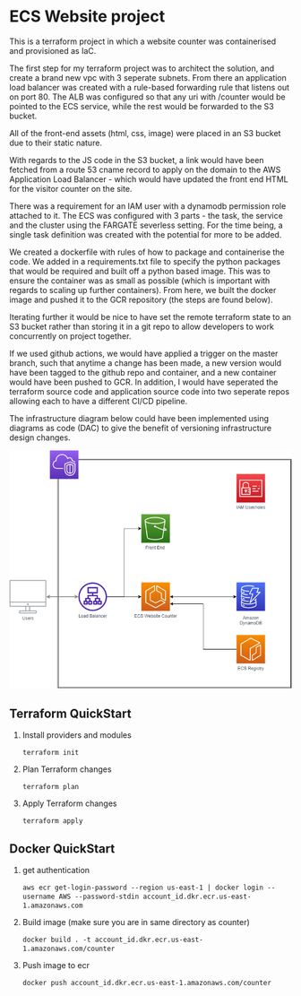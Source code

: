 # ECS Website project

This is a terraform project in which a website counter was containerised and 
provisioned as IaC. 

The first step for my terraform project was to architect the solution, and create a brand new vpc with 3 seperate subnets. From there an application load balancer was created with a rule-based forwarding rule that listens out on port 80. The ALB was configured so that any uri with /counter would be pointed to the ECS service, while the rest would be forwarded to the S3 bucket. 

All of the front-end assets (html, css, image) were placed in an S3 bucket due to their static nature. 

With regards to the JS code in the S3 bucket, a link would have been fetched from a route 53 cname record to apply on the domain to the AWS Application Load Balancer - which would have updated the front end HTML for the visitor counter on the site. 

There was a requirement for an IAM user with a dynamodb permission role attached to it. The ECS was configured with 3 parts - the task, the service and the cluster using the FARGATE severless setting. For the time being, a single task definition was created with the potential for more to be added. 

We created a dockerfile with rules of how to package and containerise the code. 
We added in a requirements.txt file to specify the python packages that would be required and built off a python based image. This was to ensure the container was as small as possible (which is important with regards to scaling up further containers). From here, we built the docker image and pushed it to the GCR repository (the steps are found below). 

Iterating further it would be nice to have set the remote terraform state to an S3 bucket rather than storing it in a git repo to allow developers to work concurrently on project together.

If we used github actions, we would have applied a trigger on the master branch, such that anytime a change has been made, a new version would have been tagged to the github repo and container, and a new container would have been pushed to GCR. In addition, I would have seperated the terraform source code and application source code into two seperate repos allowing each to have a different CI/CD pipeline. 

The infrastructure diagram below could have been implemented using diagrams as code (DAC) to give the benefit of versioning infrastructure design changes. 


![infrastructure](./assets/ECS-Project.png)

## Terraform QuickStart

1. Install providers and modules
    ```shell
    terraform init
    ``` 

2. Plan Terraform changes
    ```shell
    terraform plan
    ``` 

3. Apply Terraform changes 
    ```shell
    terraform apply 
    ```

## Docker QuickStart

1. get authentication
    ```shell
    aws ecr get-login-password --region us-east-1 | docker login --username AWS --password-stdin account_id.dkr.ecr.us-east-1.amazonaws.com
    ```

2. Build image (make sure you are in same directory as counter)
    ```shell
    docker build . -t account_id.dkr.ecr.us-east-1.amazonaws.com/counter
    ```

3. Push image to ecr
   ```shell
   docker push account_id.dkr.ecr.us-east-1.amazonaws.com/counter
   ```